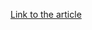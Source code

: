 [Link to the article](https://www.welivesecurity.com/en/videos/month-security-tony-anscombe-december-2024-edition/)
